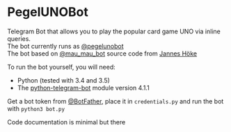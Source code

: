 # PegelUNOBot
Telegram Bot that allows you to play the popular card game UNO via inline queries.  
The bot currently runs as [@pegelunobot](http:/telegram.me/pegelunobot)  
The bot based on [@mau_mau_bot](http://telegram.me/mau_mau_bot) source code from [Jannes Höke](https://github.com/jh0ker)

To run the bot yourself, you will need: 
- Python (tested with 3.4 and 3.5)
- The [python-telegram-bot](https://github.com/python-telegram-bot/python-telegram-bot) module version 4.1.1


Get a bot token from [@BotFather](http://telegram.me/BotFather), place it in `credentials.py` and run the bot with `python3 bot.py`

Code documentation is minimal but there
